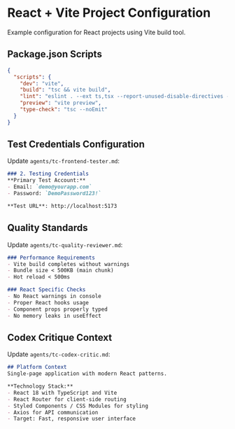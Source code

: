 # React + Vite Project Configuration

Example configuration for React projects using Vite build tool.

## Package.json Scripts

```json
{
  "scripts": {
    "dev": "vite",
    "build": "tsc && vite build",
    "lint": "eslint . --ext ts,tsx --report-unused-disable-directives --max-warnings 0",
    "preview": "vite preview",
    "type-check": "tsc --noEmit"
  }
}
```

## Test Credentials Configuration

Update `agents/tc-frontend-tester.md`:

```markdown
### 2. Testing Credentials
**Primary Test Account:**
- Email: `demo@yourapp.com`
- Password: `DemoPassword123!`

**Test URL**: http://localhost:5173
```

## Quality Standards

Update `agents/tc-quality-reviewer.md`:

```markdown
### Performance Requirements
- Vite build completes without warnings
- Bundle size < 500KB (main chunk)
- Hot reload < 500ms

### React Specific Checks
- No React warnings in console
- Proper React hooks usage
- Component props properly typed
- No memory leaks in useEffect
```

## Codex Critique Context

Update `agents/tc-codex-critic.md`:

```markdown
## Platform Context
Single-page application with modern React patterns.

**Technology Stack:**
- React 18 with TypeScript and Vite
- React Router for client-side routing
- Styled Components / CSS Modules for styling
- Axios for API communication
- Target: Fast, responsive user interface
```